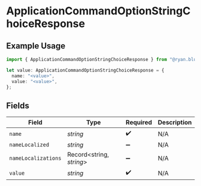 # ApplicationCommandOptionStringChoiceResponse

## Example Usage

```typescript
import { ApplicationCommandOptionStringChoiceResponse } from "@ryan.blunden/discord/models/components";

let value: ApplicationCommandOptionStringChoiceResponse = {
  name: "<value>",
  value: "<value>",
};
```

## Fields

| Field                    | Type                     | Required                 | Description              |
| ------------------------ | ------------------------ | ------------------------ | ------------------------ |
| `name`                   | *string*                 | :heavy_check_mark:       | N/A                      |
| `nameLocalized`          | *string*                 | :heavy_minus_sign:       | N/A                      |
| `nameLocalizations`      | Record<string, *string*> | :heavy_minus_sign:       | N/A                      |
| `value`                  | *string*                 | :heavy_check_mark:       | N/A                      |